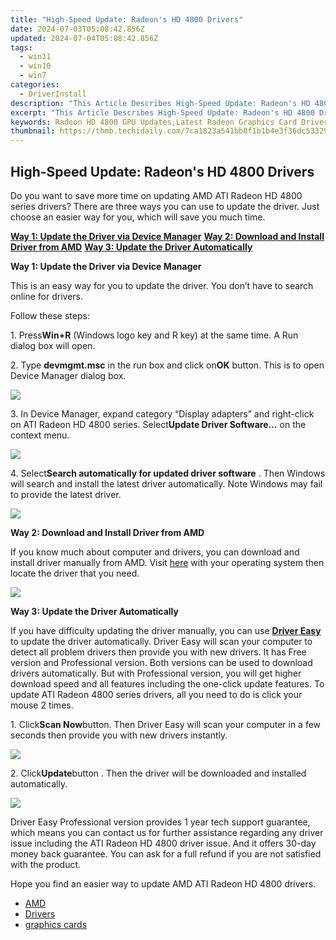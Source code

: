 ```yaml
---
title: "High-Speed Update: Radeon's HD 4800 Drivers"
date: 2024-07-03T05:08:42.856Z
updated: 2024-07-04T05:08:42.856Z
tags:
  - win11
  - win10
  - win7
categories:
  - DriverInstall
description: "This Article Describes High-Speed Update: Radeon's HD 4800 Drivers"
excerpt: "This Article Describes High-Speed Update: Radeon's HD 4800 Drivers"
keywords: Radeon HD 4800 GPU Updates,Latest Radeon Graphics Card Drivers,HD 4800 Series Driver Enhancements,Radeon HD Graphics Drivers Speed Boost,Optimized AMD Radeon HD 4800 for Gaming,High-Performance Drivers for Radeon HD 4800 XT,Radeon HD Graphics
thumbnail: https://thmb.techidaily.com/7ca1823a541bb8f1b1b4e3f36dc533291122ea53e71344224f2ca3a62defe8ec.jpg
---
```


## High-Speed Update: Radeon's HD 4800 Drivers

Do you want to save more time on updating AMD ATI Radeon HD 4800 series drivers? There are three ways you can use to update the driver. Just choose an easier way for you, which will save you much time.
  
**[Way 1: Update the Driver via Device Manager](#Way1)**
**[Way 2: Download and Install Driver from AMD](#Way2)**
[**Way 3: Update the Driver Automatically**](#Way3)
  
 **Way 1: Update the Driver via Device Manager**
  
 This is an easy way for you to update the driver. You don’t have to search online for drivers.
  
 Follow these steps:  
  
 1\. Press**Win+R** (Windows logo key and R key) at the same time. A Run dialog box will open.  
  
 2\. Type **devmgmt.msc** in the run box and click on**OK** button. This is to open Device Manager dialog box.  
  
![](https://images.drivereasy.com/wp-content/uploads/2016/12/img_584f660f72d5c.png)
  
 3\. In Device Manager, expand category “Display adapters” and right-click on ATI Radeon HD 4800 series. Select**Update Driver Software…** on the context menu.  
  
![](https://images.drivereasy.com/wp-content/uploads/2016/12/img_584f66edb111a.png)
  
 4\. Select**Search automatically for updated driver software** . Then Windows will search and install the latest driver automatically. Note Windows may fail to provide the latest driver.  
  
![](https://images.drivereasy.com/wp-content/uploads/2016/12/img_584f671be8f46.png)

 **Way 2: Download and Install Driver from AMD**
  
If you know much about computer and drivers, you can download and install driver manually from AMD. Visit [here](http://support.amd.com/en-us/download)  with your operating system then locate the driver that you need.
  
![](https://images.drivereasy.com/wp-content/uploads/2017/01/img_586db02e897f5.jpg)
  
 **Way 3: Update the Driver Automatically**
  
If you have difficulty updating the driver manually, you can use **[Driver Easy](https://tools.techidaily.com/drivereasy/download/)** to update the driver automatically. Driver Easy will scan your computer to detect all problem drivers then provide you with new drivers. It has Free version and Professional version. Both versions can be used to download drivers automatically. But with Professional version, you will get higher download speed and all features including the one-click update features. To update ATI Radeon 4800 series drivers, all you need to do is click your mouse 2 times.
  
1\. Click**Scan Now**button. Then Driver Easy will scan your computer in a few seconds then provide you with new drivers instantly.  
  
![](https://images.drivereasy.com/wp-content/uploads/2017/04/img_58fd8b1cd58e6.png)

2\. Click**Update**button  . Then the driver will be downloaded and installed automatically.  
  
![](https://images.drivereasy.com/wp-content/uploads/2017/04/img_58fd8eeb73c79.jpg)

 Driver Easy Professional version provides 1 year tech support guarantee, which means you can contact us for further assistance regarding any driver issue including the ATI Radeon HD 4800 driver issue. And it offers 30-day money back guarantee. You can ask for a full refund if you are not satisfied with the product.  
  
Hope you find an easier way to update AMD ATI Radeon HD 4800 drivers.

* [AMD](https://tools.techidaily.com/drivereasy/download/)
* [Drivers](https://tools.techidaily.com/drivereasy/download/)
* [graphics cards](https://tools.techidaily.com/drivereasy/download/)

<ins class="adsbygoogle"
     style="display:block"
     data-ad-format="autorelaxed"
     data-ad-client="ca-pub-7571918770474297"
     data-ad-slot="1223367746"></ins>



<ins class="adsbygoogle"
     style="display:block"
     data-ad-client="ca-pub-7571918770474297"
     data-ad-slot="8358498916"
     data-ad-format="auto"
     data-full-width-responsive="true"></ins>



